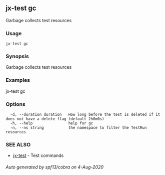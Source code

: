 ## jx-test gc

Garbage collects test resources

### Usage

```
jx-test gc
```

### Synopsis

Garbage collects test resources

### Examples

  jx-test gc

### Options

```
  -d, --duration duration   How long before the test is deleted if it does not have a delete flag (default 2h0m0s)
  -h, --help                help for gc
  -n, --ns string           the namespace to filter the TestRun resources
```

### SEE ALSO

* [jx-test](jx-test.md)	 - Test commands

###### Auto generated by spf13/cobra on 4-Aug-2020
